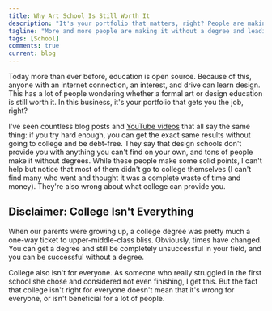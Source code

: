 ```yaml
---
title: Why Art School Is Still Worth It
description: "It's your portfolio that matters, right? People are making it without a design degree now more than ever, but there are many reasons why art school is still worth it."
tagline: "More and more people are making it without a degree and leading people to question the value of art school, but here's why it's still worth your while"
tags: [School]
comments: true
current: blog
---
```


Today more than ever before, education is open source. Because of this, anyone with an internet connection, an interest, and drive can learn design. This has a lot of people wondering whether a formal art or design education is still worth it. In this business, it's your portfolio that gets you the job, right? 

I've seen countless blog posts and [YouTube videos](https://www.youtube.com/watch?v=nLNCpx-mkLY) that all say the same thing: if you try hard enough, you can get the exact same results without going to college and be debt-free. They say that design schools don't provide you with anything you can't find on your own, and tons of people make it without degrees. While these people make some solid points, I can't help but notice that most of them didn't go to college themselves (I can't find many who went and thought it was a complete waste of time and money). They're also wrong about what college can provide you.

## Disclaimer: College Isn't Everything

When our parents were growing up, a college degree was pretty much a one-way ticket to upper-middle-class bliss. Obviously, times have changed. You can get a degree and still be completely unsuccessful in your field, and you can be successful without a degree. 

College also isn't for everyone. As someone who really struggled in the first school she chose and considered not even finishing, I get this. But the fact that college isn't right for everyone doesn't mean that it's wrong for everyone, or isn't beneficial for a lot of people. 

